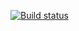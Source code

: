 [![Build status](https://ci.appveyor.com/api/projects/status/9rat2tp9qg6m147f?svg=true)](https://ci.appveyor.com/project/zuev720/regex-phones)
